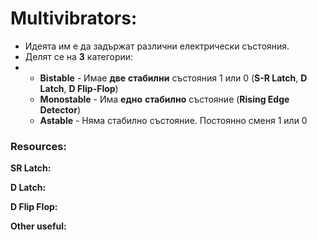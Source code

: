 # Multivibrators:

- Идеята им е да задържат различни електрически състояния.
- Делят се на **3** категории:
- - **Bistable** - Имае **две** **стабилни** състояния 1 или 0 (**S-R Latch**, **D Latch**, **D Flip-Flop**)
  - **Monostable** - Има **едно** **стабилно** състояние (**Rising Edge Detector**)
  - **Astable** - Няма стабилно състояние. Постоянно сменя 1 или 0

### Resources:

**SR Latch:**

[Ben Eater]: https://www.youtube.com/watch?v=KM0DdEaY5sY&amp;list=PLowKtXNTBypGqImE405J2565dvjafglHU&amp;index=6
[All About Circuits]: https://www.allaboutcircuits.com/textbook/digital/chpt-10/s-r-latch/

**D Latch:**

[Ben Eater]: https://www.youtube.com/watch?v=peCh_859q7Q&amp;list=PLowKtXNTBypGqImE405J2565dvjafglHU&amp;index=7
[All About Circuits]: https://www.allaboutcircuits.com/textbook/digital/chpt-10/d-latch/

**D Flip Flop:**

[Ben Eater]: https://www.youtube.com/watch?v=YW-_GkUguMM&amp;list=PLowKtXNTBypGqImE405J2565dvjafglHU&amp;index=8
[All About Circuits]: https://www.allaboutcircuits.com/textbook/digital/chpt-10/edge-triggered-latches-flip-flops/

**Other useful:**

[Latch Circuits Questions]: https://www.allaboutcircuits.com/worksheets/latch-circuits/

